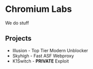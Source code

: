 # Chromium Labs
We do stuff

## Projects
- Illusion - Top Tier Modern Unblocker
- Skyhigh - Fast ASF Webproxy
- K1Switch - **PRIVATE** Exploit
